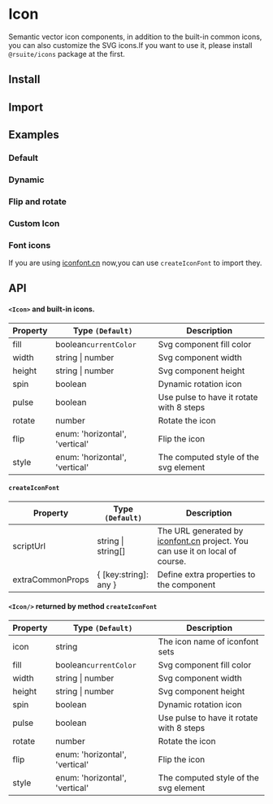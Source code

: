# Icon

Semantic vector icon components, in addition to the built-in common icons, you can also customize the SVG icons.If you want to use it, please install `@rsuite/icons` package at the first.

## Install

<!--{include:(components/icon/fragments/install.md)}-->

## Import

<!--{include:(components/icon/fragments/import.md)}-->

## Examples

### Default

<!--{include:`basic.md`}-->

### Dynamic

<!--{include:`spin.md`}-->

### Flip and rotate

<!--{include:`rotate.md`}-->

### Custom Icon

<!--{include:`custom.md`}-->

### Font icons

If you are using [iconfont.cn](https://iconfont.cn) now,you can use `createIconFont` to import they.

<!--{include:`create-icon-font.md`}-->

## API

#### `<Icon>` and built-in icons.

| Property | Type `(Default)`               | Description                              |
| -------- | ------------------------------ | ---------------------------------------- |
| fill     | boolean`currentColor`          | Svg component fill color                 |
| width    | string &#124; number           | Svg component width                      |
| height   | string &#124; number           | Svg component height                     |
| spin     | boolean                        | Dynamic rotation icon                    |
| pulse    | boolean                        | Use pulse to have it rotate with 8 steps |
| rotate   | number                         | Rotate the icon                          |
| flip     | enum: 'horizontal', 'vertical' | Flip the icon                            |
| style    | enum: 'horizontal', 'vertical' | The computed style of the svg element    |

#### `createIconFont`

| Property         | Type `(Default)`       | Description                                                                                         |
| ---------------- | ---------------------- | --------------------------------------------------------------------------------------------------- |
| scriptUrl        | string &#124; string[] | The URL generated by [iconfont.cn](https://iconfont.cn) project. You can use it on local of course. |
| extraCommonProps | { [key:string]: any }  | Define extra properties to the component                                                            |

#### `<Icon/>` returned by method `createIconFont`

| Property | Type `(Default)`               | Description                              |
| -------- | ------------------------------ | ---------------------------------------- |
| icon     | string                         | The icon name of iconfont sets           |
| fill     | boolean`currentColor`          | Svg component fill color                 |
| width    | string &#124; number           | Svg component width                      |
| height   | string &#124; number           | Svg component height                     |
| spin     | boolean                        | Dynamic rotation icon                    |
| pulse    | boolean                        | Use pulse to have it rotate with 8 steps |
| rotate   | number                         | Rotate the icon                          |
| flip     | enum: 'horizontal', 'vertical' | Flip the icon                            |
| style    | enum: 'horizontal', 'vertical' | The computed style of the svg element    |
